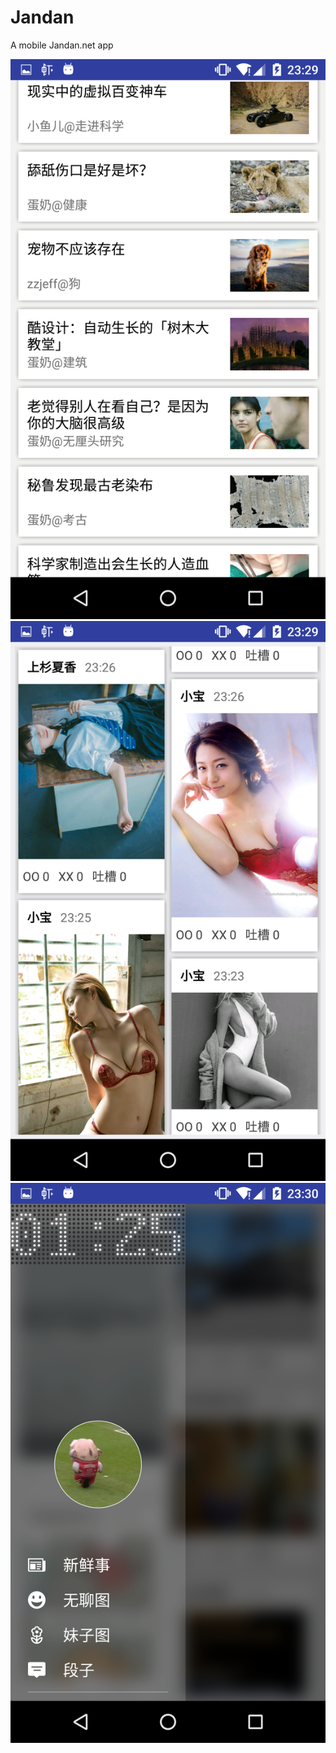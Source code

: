 # Jandan
A mobile Jandan.net app

![](screen_shot/Screenshot_20160929-232917.png)
![](screen_shot/Screenshot_20160929-232906.png)
![](screen_shot/Screenshot_20160929-233019.png)